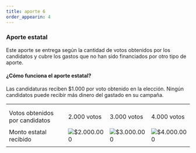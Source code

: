 ```yaml
---
title: aporte 6
order_appearin: 4
---
```

<section id="aporte-06">
  <div class="col-md-4">
    <h3>Aporte estatal</h3>
    <p>Este aporte se entrega según la cantidad de votos obtenidos por los candidatos y cubre los gastos que no han sido financiados por otro tipo de aporte.</p>
    <h4>¿Cómo funciona el aporte estatal?</h4>
    <p>Las candidaturas reciben $1.000 por voto obtenido en la elección. Ningún candidatos puede recibir más dinero del gastado en su campaña.</p>
  </div>
  <div class="col-md-8">
    <div class="table-responsive">
      <table class="table">
        <tbody>
          <tr>
            <td></td>
            <td colspan="3">
              <img src="" class="img-responsive" alt="">
            </td>
          </tr>
          <tr>
            <td>Votos obtenidos por candidatos</td>
            <td>
              <img src="" alt="">
              <p>2.000 votos</p>
            </td>
            <td>
              <img src="" alt="">
              <p>3.000 votos</p>
            </td>
            <td>
              <img src="" alt="">
              <p>4.000 votos</p>
            </td>
          </tr>
          <tr>
            <td>Monto estatal recibido</td>
            <td> <img src="" alt="$2.000.000"> </td>
            <td> <img src="" alt="$3.000.000"> </td>
            <td> <img src="" alt="$4.000.000"> </td>
          </tr>
          <tr>
            <td></td>
            <td colspan="3">
              <img src="" class="img-responsive" alt="">
            </td>
          </tr>
        </tbody>
      </table>
    </div>
  </div>
</section>